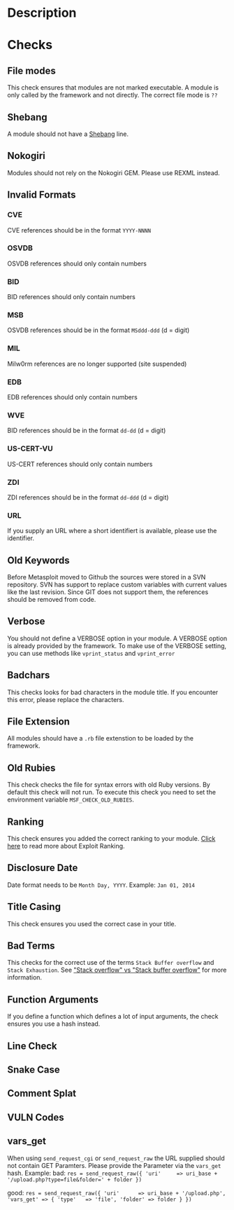 # Description

# Checks
## File modes
This check ensures that modules are not marked executable. A module is only called by the framework and not directly. The correct file mode is `??`
## Shebang
A module should not have a [Shebang](http://en.wikipedia.org/wiki/Shebang_%28Unix%29) line.
## Nokogiri
Modules should not rely on the Nokogiri GEM. Please use REXML instead.
## Invalid Formats
### CVE
CVE references should be in the format `YYYY-NNNN`
### OSVDB
OSVDB references should only contain numbers
### BID
BID references should only contain numbers
### MSB
OSVDB references should be in the format `MSddd-ddd` (d = digit)
### MIL
Milw0rm references are no longer supported (site suspended)
### EDB
EDB references should only contain numbers
### WVE
BID references should be in the format `dd-dd` (d = digit)
### US-CERT-VU
US-CERT references should only contain numbers
### ZDI
ZDI references should be in the format `dd-ddd` (d = digit)
### URL
If you supply an URL where a short identifiert is available, please use the identifier.

## Old Keywords
Before Metasploit moved to Github the sources were stored in a SVN repository. SVN has support to replace custom variables with current values like the last revision. Since GIT does not support them, the references should be removed from code.

## Verbose
You should not define a VERBOSE option in your module. A VERBOSE option is already provided by the framework. To make use of the VERBOSE setting, you can use methods like `vprint_status` and `vprint_error`

## Badchars
This checks looks for bad characters in the module title. If you encounter this error, please replace the characters.

## File Extension
All modules should have a `.rb` file extenstion to be loaded by the framework.

## Old Rubies
This check checks the file for syntax errors with old Ruby versions. By default this check will not run. To execute this check you need to set the environment variable `MSF_CHECK_OLD_RUBIES`.

## Ranking
This check ensures you added the correct ranking to your module. [Click here](Exploit-Ranking) to read more about Exploit Ranking.

## Disclosure Date
Date format needs to be `Month Day, YYYY`. Example: `Jan 01, 2014`

## Title Casing
This check ensures you used the correct case in your title.

## Bad Terms
This checks for the correct use of the terms `Stack Buffer overflow` and `Stack Exhaustion`. See ["Stack overflow" vs "Stack buffer overflow"](http://blogs.technet.com/b/srd/archive/2009/01/28/stack-overflow-stack-exhaustion-not-the-same-as-stack-buffer-overflow.aspx) for more information.

## Function Arguments
If you define a function which defines a lot of input arguments, the check ensures you use a hash instead.

## Line Check

## Snake Case

## Comment Splat

## VULN Codes

## vars_get
When using `send_request_cgi` or `send_request_raw` the URL supplied should not contain GET Paramters. Please provide the Parameter via the `vars_get` hash.
Example:
bad:
`res = send_request_raw({
    'uri'     => uri_base + '/upload.php?type=file&folder=' + folder
})`

good:
`res = send_request_raw({
    'uri'      => uri_base + '/upload.php',
    'vars_get' => {
        'type'   => 'file',
        'folder' => folder
    }
})`
